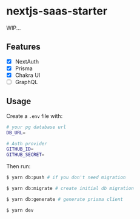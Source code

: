 # nextjs-saas-starter

WIP...

## Features

- [x] NextAuth
- [x] Prisma
- [x] Chakra UI
- [ ] GraphQL

## Usage

Create a `.env` file with:

```bash
# your pg database url
DB_URL=

# Auth provider
GITHUB_ID=
GITHUB_SECRET=
```

Then run:

```bash
$ yarn db:push # if you don't need migration

$ yarn db:migrate # create initial db migration

$ yarn db:generate # generate prisma client

$ yarn dev
```
